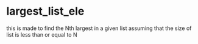 # largest_list_ele
this is made to find the Nth largest in a given list assuming that the size of list is less than or equal to N

